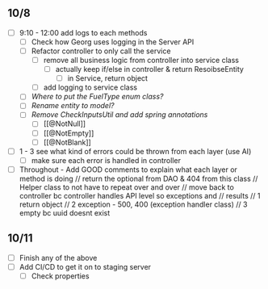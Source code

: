 ## 10/8
- [ ] 9:10 - 12:00 add logs to each methods
	- [ ] Check how Georg uses logging in the Server API
	- [ ] Refactor controller to only call the service
		- [ ] remove all business logic from controller into service class
			- [ ] actually keep if/else in controller & return ResoibseEntity
				- [ ] in Service, return object
		- [ ] add logging to service class
	- [ ] *Where to put the FuelType enum class?*
	- [ ] *Rename entity to model?*
	- [ ] *Remove CheckInputsUtil and add spring annotations* 
		- [ ] [[@NotNull]]
		- [ ] [[@NotEmpty]]
		- [ ] [[@NotBlank]]
- [ ] 1 - 3 see what kind of errors could be thrown from each layer (use AI)
	- [ ] make sure each error is handled in controller
- [ ] Throughout - Add GOOD comments to explain what each layer or method is doing 
// return the optional from DAO & 404 from this class
// Helper class to not have to repeat over and over
// move back to controller bc controller handles API level so exceptions and
// results
// 1 return object
// 2 exception - 500, 400 (exception handler class)
// 3 empty bc uuid doesnt exist

## 10/11
- [ ] Finish any of the above 
- [ ] Add CI/CD to get it on to staging server
	- [ ] Check properties